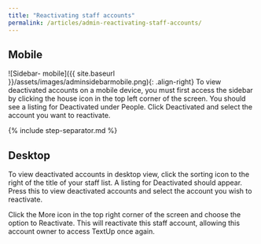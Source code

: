 ```yaml
---
title: "Reactivating staff accounts"
permalink: /articles/admin-reactivating-staff-accounts/
---
```


## Mobile

![Sidebar- mobile]({{ site.baseurl }}/assets/images/adminsidebarmobile.png){: .align-right} To view deactivated accounts on a mobile device, you must first access the sidebar by clicking the house icon in the top left corner of the screen. You should see a listing for Deactivated under People. Click Deactivated and select the account you want to reactivate.

{% include step-separator.md %}

## Desktop

To view deactivated accounts in desktop view, click the sorting icon to the right of the title of your staff list. A listing for Deactivated should appear. Press this to view deactivated accounts and select the account you wish to reactivate.

Click the More icon in the top right corner of the screen and choose the option to Reactivate. This will reactivate this staff account, allowing this account owner to access TextUp once again.
